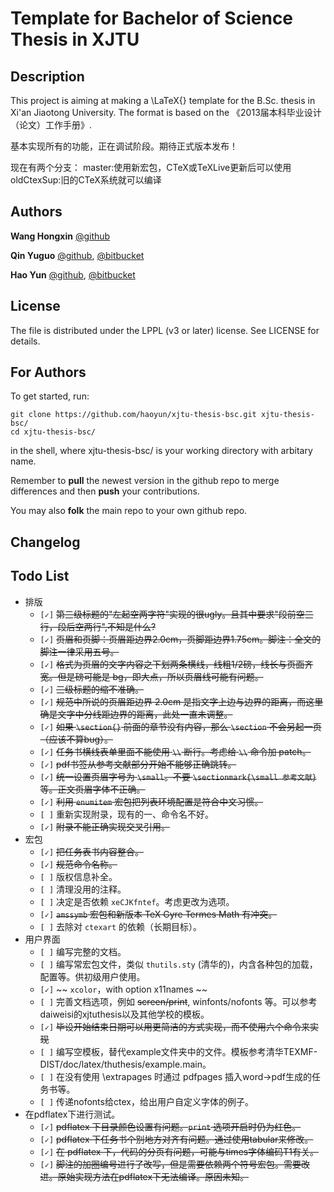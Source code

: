 Template for Bachelor of Science Thesis in XJTU
======

Description
------

This project is aiming at making a \LaTeX{} template for the B.Sc. thesis in Xi'an Jiaotong University. The format is based on the 《2013届本科毕业设计（论文）工作手册》.

基本实现所有的功能，正在调试阶段。期待正式版本发布！

现在有两个分支：
master:使用新宏包，CTeX或TeXLive更新后可以使用
oldCtexSup:旧的CTeX系统就可以编译

Authors
------
**Wang Hongxin** [@github](https://github.com/wanghongxin)

**Qin Yuguo** [@github](https://github.com/FireUponSKy), [@bitbucket](https://bitbucket.org/FireUponSky)

**Hao Yun** [@github](https://github.com/haoyun), [@bitbucket](https://bitbucket.org/haoyun)

License
------
The file is distributed under the LPPL (v3 or later) license. See LICENSE for details.

For Authors
------
To get started, run:

    git clone https://github.com/haoyun/xjtu-thesis-bsc.git xjtu-thesis-bsc/
    cd xjtu-thesis-bsc/

in the shell, where xjtu-thesis-bsc/ is your working directory with arbitary name.

Remember to **pull** the newest version in the github repo to merge differences and then **push** your contributions.

You may also **folk** the main repo to your own github repo.

Changelog
------

Todo List
-----
* 排版
  * `[✓]` ~~第三级标题的"左起空两字符"实现的很ugly。且其中要求"段前空三行，段后空两行",不知是什么?~~
  * `[✓]` ~~页眉和页脚：页眉距边界2.0cm，页脚距边界1.75cm。脚注：全文的脚注一律采用五号。~~
  * `[✓]` ~~格式为页眉的文字内容之下划两条横线，线粗1/2磅，线长与页面齐宽。但是磅可能是 bg，即大点，所以页眉线可能有问题。~~
  * `[✓]` ~~三级标题的缩不准确。~~
  * `[✓]` ~~规范中所说的页眉距边界 2.0cm 是指文字上边与边界的距离，而这里确是文字中分线距边界的距离，此处一直未调整。~~
  * `[✓]` ~~如果 `\section{}` 前面的章节没有内容，那么 `\section` 不会另起一页（应该不算bug）。~~
  * `[✓]` ~~任务书横线表单里面不能使用 `\\` 断行。考虑给 `\\` 命令加 patch。~~
  * `[✓]` ~~pdf书签从参考文献部分开始不能够正确跳转。~~
  * `[✓]` ~~统一设置页眉字号为 `\small`。不要 `\sectionmark{\small 参考文献}` 等。正文页眉字体不正确。~~
  * `[✓]` ~~利用 `enumitem` 宏包把列表环境配置是符合中文习惯。~~ 
  * `[ ]` 重新实现附录，现有的一、命令名不好。 
  * `[✓]` ~~附录不能正确实现交叉引用。~~ 
* 宏包
  * `[✓]` ~~把任务表书内容整合。~~ 
  * `[✓]` ~~规范命令名称。~~
  * `[ ]` 版权信息补全。
  * `[ ]` 清理没用的注释。
  * `[ ]` 决定是否依赖 `xeCJKfntef`。考虑更改为选项。
  * `[✓]` ~~`amssymb` 宏包和新版本 TeX Gyre Termes Math 有冲突。~~
  * `[ ]` 去除对 `ctexart` 的依赖（长期目标）。
* 用户界面
  * `[ ]` 编写完整的文档。
  * `[ ]` 编写常宏包文件，类似 `thutils.sty` (清华的)，内含各种包的加载，配置等。供初级用户使用。
  * `[✓]` ~~ `xcolor`，with option x11names ~~
  * `[ ]` 完善文档选项，例如 ~~screen/print~~, winfonts/nofonts 等。可以参考 daiweisi的xjtuthesis以及其他学校的模板。
  * `[✓]` ~~毕设开始结束日期可以用更简洁的方式实现，而不使用六个命令来实现~~
  * `[ ]` 编写空模板，替代example文件夹中的文件。模板参考清华TEXMF-DIST/doc/latex/thuthesis/example.main。
  * `[ ]` 在没有使用 \extrapages 时通过 pdfpages 插入word->pdf生成的任务书等。
  * `[ ]` 传递nofonts给ctex，给出用户自定义字体的例子。
* 在pdflatex下进行测试。
  * `[✓]` ~~pdflatex 下目录颜色设置有问题。`print` 选项开启时仍为红色。~~
  * `[✓]` ~~pdflatex 下任务书个别地方对齐有问题。通过使用tabular来修改。~~
  * `[✓]` ~~在 pdflatex 下，代码的分页有问题，可能与times字体编码T1有关。~~
  * `[✓]` ~~脚注的加圈编号进行了改写，但是需要依赖两个符号宏包。需要改进。原始实现方法在pdflatex下无法编译。原因未知。~~
